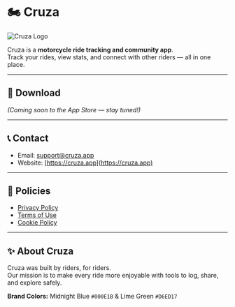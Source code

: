# 🏍️ Cruza

![Cruza Logo](assets/images/logo.png)

Cruza is a **motorcycle ride tracking and community app**.  
Track your rides, view stats, and connect with other riders — all in one place.  

---

## 📱 Download
*(Coming soon to the App Store — stay tuned!)*

---

## 📞 Contact
- Email: [support@cruza.app](mailto:support@cruza.app)  
- Website: [https://cruza.app](https://cruza.app)  

---

## 📜 Policies
- [Privacy Policy](privacy.md)  
- [Terms of Use](terms.md)  
- [Cookie Policy](cookies.md)  

---

## ✨ About Cruza
Cruza was built by riders, for riders.  
Our mission is to make every ride more enjoyable with tools to log, share, and explore safely.  

**Brand Colors:** Midnight Blue `#000E1B` & Lime Green `#D6ED17`  
